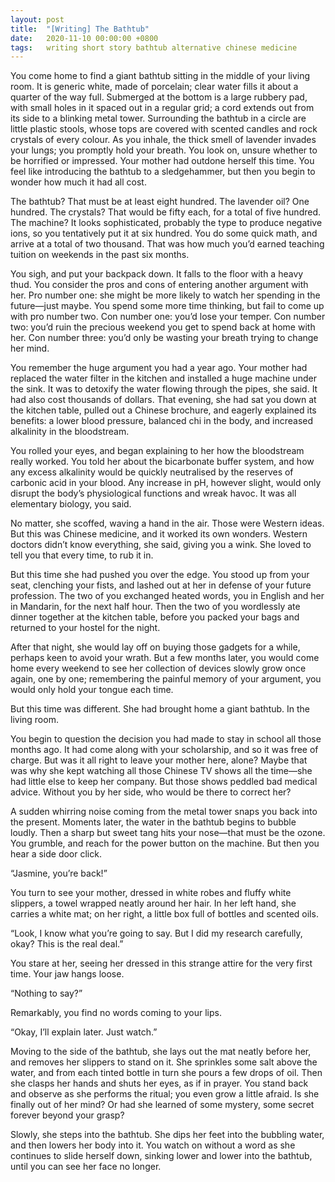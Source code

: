 ```yaml
---
layout: post
title:  "[Writing] The Bathtub"
date:   2020-11-10 00:00:00 +0800
tags:   writing short story bathtub alternative chinese medicine
---
```


You come home to find a giant bathtub sitting in the middle of your living room. It is generic white, made of porcelain; clear water fills it about a quarter of the way full. Submerged at the bottom is a large rubbery pad, with small holes in it spaced out in a regular grid; a cord extends out from its side to a blinking metal tower. Surrounding the bathtub in a circle are little plastic stools, whose tops are covered with scented candles and rock crystals of every colour. As you inhale, the thick smell of lavender invades your lungs; you promptly hold your breath. You look on, unsure whether to be horrified or impressed. Your mother had outdone herself this time. You feel like introducing the bathtub to a sledgehammer, but then you begin to wonder how much it had all cost.

The bathtub? That must be at least eight hundred. The lavender oil? One hundred. The crystals? That would be fifty each, for a total of five hundred. The machine? It looks sophisticated, probably the type to produce negative ions, so you tentatively put it at six hundred. You do some quick math, and arrive at a total of two thousand. That was how much you’d earned teaching tuition on weekends in the past six months.

You sigh, and put your backpack down. It falls to the floor with a heavy thud. You consider the pros and cons of entering another argument with her. Pro number one: she might be more likely to watch her spending in the future—just maybe. You spend some more time thinking, but fail to come up with pro number two. Con number one: you’d lose your temper. Con number two: you’d ruin the precious weekend you get to spend back at home with her. Con number three: you’d only be wasting your breath trying to change her mind.

You remember the huge argument you had a year ago. Your mother had replaced the water filter in the kitchen and installed a huge machine under the sink. It was to detoxify the water flowing through the pipes, she said. It had also cost thousands of dollars. That evening, she had sat you down at the kitchen table, pulled out a Chinese brochure, and eagerly explained its benefits: a lower blood pressure, balanced chi in the body, and increased alkalinity in the bloodstream.

You rolled your eyes, and began explaining to her how the bloodstream really worked. You told her about the bicarbonate buffer system, and how any excess alkalinity would be quickly neutralised by the reserves of carbonic acid in your blood. Any increase in pH, however slight, would only disrupt the body’s physiological functions and wreak havoc. It was all elementary biology, you said.

No matter, she scoffed, waving a hand in the air. Those were Western ideas. But this was Chinese medicine, and it worked its own wonders. Western doctors didn’t know everything, she said, giving you a wink. She loved to tell you that every time, to rub it in.

But this time she had pushed you over the edge. You stood up from your seat, clenching your fists, and lashed out at her in defense of your future profession. The two of you exchanged heated words, you in English and her in Mandarin, for the next half hour. Then the two of you wordlessly ate dinner together at the kitchen table, before you packed your bags and returned to your hostel for the night.

After that night, she would lay off on buying those gadgets for a while, perhaps keen to avoid your wrath. But a few months later, you would come home every weekend to see her collection of devices slowly grow once again, one by one; remembering the painful memory of your argument, you would only hold your tongue each time.

But this time was different. She had brought home a giant bathtub. In the living room.

You begin to question the decision you had made to stay in school all those months ago. It had come along with your scholarship, and so it was free of charge. But was it all right to leave your mother here, alone? Maybe that was why she kept watching all those Chinese TV shows all the time—she had little else to keep her company. But those shows peddled bad medical advice. Without you by her side, who would be there to correct her?

A sudden whirring noise coming from the metal tower snaps you back into the present. Moments later, the water in the bathtub begins to bubble loudly. Then a sharp but sweet tang hits your nose—that must be the ozone. You grumble, and reach for the power button on the machine. But then you hear a side door click.

“Jasmine, you’re back!”

You turn to see your mother, dressed in white robes and fluffy white slippers, a towel wrapped neatly around her hair. In her left hand, she carries a white mat; on her right, a little box full of bottles and scented oils.

“Look, I know what you’re going to say. But I did my research carefully, okay? This is the real deal.”

You stare at her, seeing her dressed in this strange attire for the very first time. Your jaw hangs loose.

“Nothing to say?”

Remarkably, you find no words coming to your lips.

“Okay, I’ll explain later. Just watch.”

Moving to the side of the bathtub, she lays out the mat neatly before her, and removes her slippers to stand on it. She sprinkles some salt above the water, and from each tinted bottle in turn she pours a few drops of oil. Then she clasps her hands and shuts her eyes, as if in prayer. You stand back and observe as she performs the ritual; you even grow a little afraid. Is she finally out of her mind? Or had she learned of some mystery, some secret forever beyond your grasp?

Slowly, she steps into the bathtub. She dips her feet into the bubbling water, and then lowers her body into it. You watch on without a word as she continues to slide herself down, sinking lower and lower into the bathtub, until you can see her face no longer.
